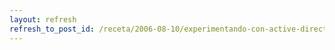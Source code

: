 ```yaml
---
layout: refresh
refresh_to_post_id: /receta/2006-08-10/experimentando-con-active-directory-y-openldap
---
```

